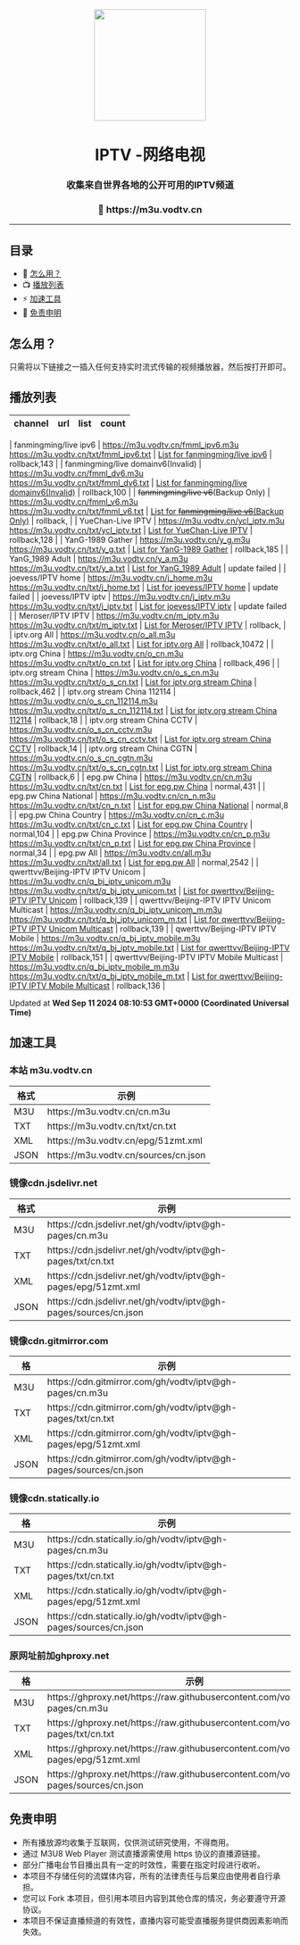<div align="center">
<img src="https://vodtv.gitee.io/img/iptv/logo.png" height="200"/>
<h1 align="center">IPTV -网络电视</h1>
<h3>收集来自世界各地的公开可用的IPTV频道</h3>
<h3>🔗 https://m3u.vodtv.cn</h3>
</div>

---
## 目录

- 🚀 [怎么用？](#怎么用？)
- 📺 [播放列表](#播放列表)
- ⚡️ [加速工具](#加速工具)
- 📖 [免责申明](#免责申明)

##  怎么用？

只需将以下链接之一插入任何支持实时流式传输的视频播放器，然后按打开即可。

## 播放列表

| channel | url | list | count |
| ------- | --- | ---- | ----- |

| fanmingming/live ipv6 | <https://m3u.vodtv.cn/fmml_ipv6.m3u> <br> <https://m3u.vodtv.cn/txt/fmml_ipv6.txt> | [List for fanmingming/live ipv6](https://m3u.vodtv.cn/list/fmml_ipv6.list) | rollback,143 |
| fanmingming/live domainv6(Invalid) | <https://m3u.vodtv.cn/fmml_dv6.m3u> <br> <https://m3u.vodtv.cn/txt/fmml_dv6.txt> | [List for fanmingming/live domainv6(Invalid)](https://m3u.vodtv.cn/list/fmml_dv6.list) | rollback,100 |
| ~~fanmingming/live v6~~(Backup Only) | <https://m3u.vodtv.cn/fmml_v6.m3u> <br> <https://m3u.vodtv.cn/txt/fmml_v6.txt> | [List for ~~fanmingming/live v6~~(Backup Only)](https://m3u.vodtv.cn/list/fmml_v6.list) | rollback, |
| YueChan-Live IPTV | <https://m3u.vodtv.cn/ycl_iptv.m3u> <br> <https://m3u.vodtv.cn/txt/ycl_iptv.txt> | [List for YueChan-Live IPTV](https://m3u.vodtv.cn/list/ycl_iptv.list) | rollback,128 |
| YanG-1989 Gather | <https://m3u.vodtv.cn/y_g.m3u> <br> <https://m3u.vodtv.cn/txt/y_g.txt> | [List for YanG-1989 Gather](https://m3u.vodtv.cn/list/y_g.list) | rollback,185 |
| YanG_1989 Adult | <https://m3u.vodtv.cn/y_a.m3u> <br> <https://m3u.vodtv.cn/txt/y_a.txt> | [List for YanG_1989 Adult](https://m3u.vodtv.cn/list/y_a.list) | update failed |
| joevess/IPTV home | <https://m3u.vodtv.cn/j_home.m3u> <br> <https://m3u.vodtv.cn/txt/j_home.txt> | [List for joevess/IPTV home](https://m3u.vodtv.cn/list/j_home.list) | update failed |
| joevess/IPTV iptv | <https://m3u.vodtv.cn/j_iptv.m3u> <br> <https://m3u.vodtv.cn/txt/j_iptv.txt> | [List for joevess/IPTV iptv](https://m3u.vodtv.cn/list/j_iptv.list) | update failed |
| Meroser/IPTV IPTV | <https://m3u.vodtv.cn/m_iptv.m3u> <br> <https://m3u.vodtv.cn/txt/m_iptv.txt> | [List for Meroser/IPTV IPTV](https://m3u.vodtv.cn/list/m_iptv.list) | rollback, |
| iptv.org All | <https://m3u.vodtv.cn/o_all.m3u> <br> <https://m3u.vodtv.cn/txt/o_all.txt> | [List for iptv.org All](https://m3u.vodtv.cn/list/o_all.list) | rollback,10472 |
| iptv.org China | <https://m3u.vodtv.cn/o_cn.m3u> <br> <https://m3u.vodtv.cn/txt/o_cn.txt> | [List for iptv.org China](https://m3u.vodtv.cn/list/o_cn.list) | rollback,496 |
| iptv.org stream China | <https://m3u.vodtv.cn/o_s_cn.m3u> <br> <https://m3u.vodtv.cn/txt/o_s_cn.txt> | [List for iptv.org stream China](https://m3u.vodtv.cn/list/o_s_cn.list) | rollback,462 |
| iptv.org stream China 112114 | <https://m3u.vodtv.cn/o_s_cn_112114.m3u> <br> <https://m3u.vodtv.cn/txt/o_s_cn_112114.txt> | [List for iptv.org stream China 112114](https://m3u.vodtv.cn/list/o_s_cn_112114.list) | rollback,18 |
| iptv.org stream China CCTV | <https://m3u.vodtv.cn/o_s_cn_cctv.m3u> <br> <https://m3u.vodtv.cn/txt/o_s_cn_cctv.txt> | [List for iptv.org stream China CCTV](https://m3u.vodtv.cn/list/o_s_cn_cctv.list) | rollback,14 |
| iptv.org stream China CGTN | <https://m3u.vodtv.cn/o_s_cn_cgtn.m3u> <br> <https://m3u.vodtv.cn/txt/o_s_cn_cgtn.txt> | [List for iptv.org stream China CGTN](https://m3u.vodtv.cn/list/o_s_cn_cgtn.list) | rollback,6 |
| epg.pw China | <https://m3u.vodtv.cn/cn.m3u> <br> <https://m3u.vodtv.cn/txt/cn.txt> | [List for epg.pw China](https://m3u.vodtv.cn/list/cn.list) | normal,431 |
| epg.pw China National | <https://m3u.vodtv.cn/cn_n.m3u> <br> <https://m3u.vodtv.cn/txt/cn_n.txt> | [List for epg.pw China National](https://m3u.vodtv.cn/list/cn_n.list) | normal,8 |
| epg.pw China Country | <https://m3u.vodtv.cn/cn_c.m3u> <br> <https://m3u.vodtv.cn/txt/cn_c.txt> | [List for epg.pw China Country](https://m3u.vodtv.cn/list/cn_c.list) | normal,104 |
| epg.pw China Province | <https://m3u.vodtv.cn/cn_p.m3u> <br> <https://m3u.vodtv.cn/txt/cn_p.txt> | [List for epg.pw China Province](https://m3u.vodtv.cn/list/cn_p.list) | normal,34 |
| epg.pw All | <https://m3u.vodtv.cn/all.m3u> <br> <https://m3u.vodtv.cn/txt/all.txt> | [List for epg.pw All](https://m3u.vodtv.cn/list/all.list) | normal,2542 |
| qwerttvv/Beijing-IPTV IPTV Unicom | <https://m3u.vodtv.cn/q_bj_iptv_unicom.m3u> <br> <https://m3u.vodtv.cn/txt/q_bj_iptv_unicom.txt> | [List for qwerttvv/Beijing-IPTV IPTV Unicom](https://m3u.vodtv.cn/list/q_bj_iptv_unicom.list) | rollback,139 |
| qwerttvv/Beijing-IPTV IPTV Unicom Multicast | <https://m3u.vodtv.cn/q_bj_iptv_unicom_m.m3u> <br> <https://m3u.vodtv.cn/txt/q_bj_iptv_unicom_m.txt> | [List for qwerttvv/Beijing-IPTV IPTV Unicom Multicast](https://m3u.vodtv.cn/list/q_bj_iptv_unicom_m.list) | rollback,139 |
| qwerttvv/Beijing-IPTV IPTV Mobile | <https://m3u.vodtv.cn/q_bj_iptv_mobile.m3u> <br> <https://m3u.vodtv.cn/txt/q_bj_iptv_mobile.txt> | [List for qwerttvv/Beijing-IPTV IPTV Mobile](https://m3u.vodtv.cn/list/q_bj_iptv_mobile.list) | rollback,151 |
| qwerttvv/Beijing-IPTV IPTV Mobile Multicast | <https://m3u.vodtv.cn/q_bj_iptv_mobile_m.m3u> <br> <https://m3u.vodtv.cn/txt/q_bj_iptv_mobile_m.txt> | [List for qwerttvv/Beijing-IPTV IPTV Mobile Multicast](https://m3u.vodtv.cn/list/q_bj_iptv_mobile_m.list) | rollback,136 |

Updated at **Wed Sep 11 2024 08:10:53 GMT+0000 (Coordinated Universal Time)**

## 加速工具

### 本站 m3u.vodtv.cn

<table>
  <thead>
    <tr>
      <th>格式</th>
      <th>示例 </th>
    </tr>
  </thead>
  <tbody>
    <tr>
      <td>M3U</td>
      <td>https://m3u.vodtv.cn/cn.m3u</td>
    </tr>
     <tr>
      <td>TXT</td>
      <td>https://m3u.vodtv.cn/txt/cn.txt</td>
    </tr>
    <tr>
      <td>XML</td>
      <td>https://m3u.vodtv.cn/epg/51zmt.xml</td>
    </tr>
    <tr>
      <td>JSON</td>
      <td>https://m3u.vodtv.cn/sources/cn.json</td>
    </tr>
  </tbody>
</table>

### 镜像cdn.jsdelivr.net

<table>
  <thead>
    <tr>
      <th>格式</th>
      <th>示例 </th>
    </tr>
  </thead>
  <tbody>
    <tr>
      <td>M3U</td>
      <td>https://cdn.jsdelivr.net/gh/vodtv/iptv@gh-pages/cn.m3u</td>
    </tr>
     <tr>
      <td>TXT</td>
      <td>https://cdn.jsdelivr.net/gh/vodtv/iptv@gh-pages/txt/cn.txt</td>
    </tr>
    <tr>
      <td>XML</td>
      <td>https://cdn.jsdelivr.net/gh/vodtv/iptv@gh-pages/epg/51zmt.xml</td>
    </tr>
    <tr>
      <td>JSON</td>
      <td>https://cdn.jsdelivr.net/gh/vodtv/iptv@gh-pages/sources/cn.json</td>
    </tr>
  </tbody>
</table>

### 镜像cdn.gitmirror.com

<table>
  <thead>
    <tr>
      <th>格</th>
      <th>示例 </th>
    </tr>
  </thead>
  <tbody>
    <tr>
      <td>M3U</td>
      <td>https://cdn.gitmirror.com/gh/vodtv/iptv@gh-pages/cn.m3u</td>
    </tr>
     <tr>
      <td>TXT</td>
      <td>https://cdn.gitmirror.com/gh/vodtv/iptv@gh-pages/txt/cn.txt</td>
    </tr>
    <tr>
      <td>XML</td>
      <td>https://cdn.gitmirror.com/gh/vodtv/iptv@gh-pages/epg/51zmt.xml</td>
    </tr>
    <tr>
      <td>JSON</td>
      <td>https://cdn.gitmirror.com/gh/vodtv/iptv@gh-pages/sources/cn.json</td>
    </tr>
  </tbody>
</table>

### 镜像cdn.statically.io

<table>
  <thead>
    <tr>
      <th>格</th>
      <th>示例 </th>
    </tr>
  </thead>
  <tbody>
    <tr>
      <td>M3U</td>
      <td>https://cdn.statically.io/gh/vodtv/iptv@gh-pages/cn.m3u</td>
    </tr>
     <tr>
      <td>TXT</td>
      <td>https://cdn.statically.io/gh/vodtv/iptv@gh-pages/txt/cn.txt</td>
    </tr>
    <tr>
      <td>XML</td>
      <td>https://cdn.statically.io/gh/vodtv/iptv@gh-pages/epg/51zmt.xml</td>
    </tr>
    <tr>
      <td>JSON</td>
      <td>https://cdn.statically.io/gh/vodtv/iptv@gh-pages/sources/cn.json</td>
    </tr>
  </tbody>
</table>

### 原网址前加ghproxy.net

<table>
  <thead>
    <tr>
      <th>格</th>
      <th>示例 </th>
    </tr>
  </thead>
   <tbody>
    <tr>
      <td>M3U</td>
      <td>https://ghproxy.net/https://raw.githubusercontent.com/vodtv/iptv/gh-pages/cn.m3u</td>
    </tr>
     <tr>
      <td>TXT</td>
      <td>https://ghproxy.net/https://raw.githubusercontent.com/vodtv/iptv/gh-pages/txt/cn.txt</td>
    </tr>
    <tr>
      <td>XML</td>
      <td>https://ghproxy.net/https://raw.githubusercontent.com/vodtv/iptv/gh-pages/epg/51zmt.xml</td>
    </tr>
    <tr>
      <td>JSON</td>
      <td>https://ghproxy.net/https://raw.githubusercontent.com/vodtv/iptv/gh-pages/sources/cn.json</td>
    </tr>
  </tbody>
</table>

## 免责申明

- 所有播放源均收集于互联网，仅供测试研究使用，不得商用。
- 通过 M3U8 Web Player 测试直播源需使用 https 协议的直播源链接。
- 部分广播电台节目播出具有一定的时效性，需要在指定时段进行收听。
- 本项目不存储任何的流媒体内容，所有的法律责任与后果应由使用者自行承担。
- 您可以 Fork 本项目，但引用本项目内容到其他仓库的情况，务必要遵守开源协议。
- 本项目不保证直播频道的有效性，直播内容可能受直播服务提供商因素影响而失效。
